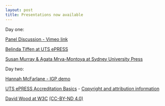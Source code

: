 ```yaml
---
layout: post
title: Presentations now available
---
```


Day one:

[Panel Discussion - Vimeo link](https://vimeo.com/229812407)

[Belinda Tiffen at UTS ePRESS](https://github.com/CAULPublishing-x/CAULPublishing-X.github.io/raw/master/ePRESS_presentation_2017.pdf)

[Susan Murray & Agata Mrva-Montoya at Sydney University Press](https://github.com/CAULPublishing-x/CAULPublishing-X.github.io/raw/master/CAULX2017SydneyUniversityPress.pdf)





Day two:

[Hannah McFarlane - IGP demo](https://github.com/CAULPublishing-x/CAULPublishing-X.github.io/raw/master/McFarlane_IGP.pdf)

[UTS ePRESS Accreditation Basics](https://github.com/CAULPublishing-x/CAULPublishing-X.github.io/raw/master/UTSePRESS_Accreditation.pdf) - [Copyright and attribution information](https://github.com/CAULPublishing-x/CAULPublishing-X.github.io/raw/master/UTSePRESS_Accreditation_Basics_Copyright.pdf)

[David Wood at W3C](https://prototypo.github.io/2017/CAUL-20170712/slides/index.html)   [(CC-BY-ND 4.0)](http://creativecommons.org/licenses/by-nd/4.0/)


